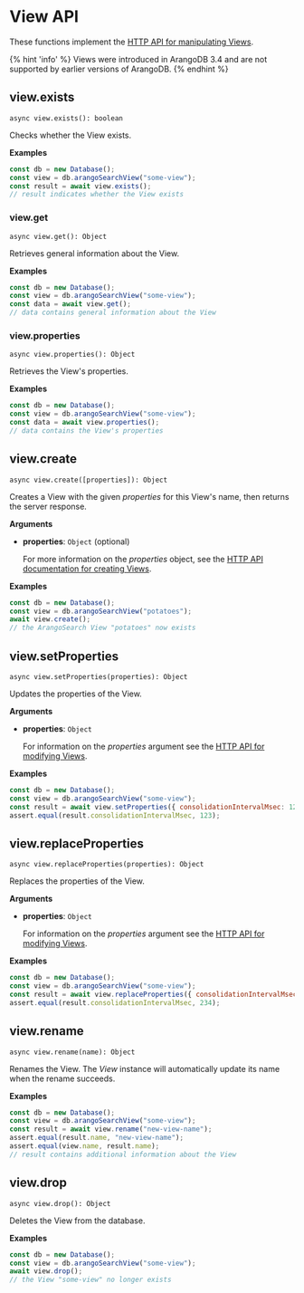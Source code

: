 # View API

These functions implement the
[HTTP API for manipulating Views](https://www.arangodb.com/docs/stable/http/views.html).

{% hint 'info' %}
Views were introduced in ArangoDB 3.4 and are not supported by earlier versions
of ArangoDB.
{% endhint %}

## view.exists

`async view.exists(): boolean`

Checks whether the View exists.

**Examples**

```js
const db = new Database();
const view = db.arangoSearchView("some-view");
const result = await view.exists();
// result indicates whether the View exists
```

### view.get

`async view.get(): Object`

Retrieves general information about the View.

**Examples**

```js
const db = new Database();
const view = db.arangoSearchView("some-view");
const data = await view.get();
// data contains general information about the View
```

### view.properties

`async view.properties(): Object`

Retrieves the View's properties.

**Examples**

```js
const db = new Database();
const view = db.arangoSearchView("some-view");
const data = await view.properties();
// data contains the View's properties
```

## view.create

`async view.create([properties]): Object`

Creates a View with the given _properties_ for this View's name,
then returns the server response.

**Arguments**

- **properties**: `Object` (optional)

  For more information on the _properties_ object, see the
  [HTTP API documentation for creating Views](https://www.arangodb.com/docs/stable/http/views-arangosearch.html).

**Examples**

```js
const db = new Database();
const view = db.arangoSearchView("potatoes");
await view.create();
// the ArangoSearch View "potatoes" now exists
```

## view.setProperties

`async view.setProperties(properties): Object`

Updates the properties of the View.

**Arguments**

- **properties**: `Object`

  For information on the _properties_ argument see the
  [HTTP API for modifying Views](https://www.arangodb.com/docs/stable/http/views-arangosearch.html).

**Examples**

```js
const db = new Database();
const view = db.arangoSearchView("some-view");
const result = await view.setProperties({ consolidationIntervalMsec: 123 });
assert.equal(result.consolidationIntervalMsec, 123);
```

## view.replaceProperties

`async view.replaceProperties(properties): Object`

Replaces the properties of the View.

**Arguments**

- **properties**: `Object`

  For information on the _properties_ argument see the
  [HTTP API for modifying Views](https://www.arangodb.com/docs/stable/http/views-arangosearch.html).

**Examples**

```js
const db = new Database();
const view = db.arangoSearchView("some-view");
const result = await view.replaceProperties({ consolidationIntervalMsec: 234 });
assert.equal(result.consolidationIntervalMsec, 234);
```

## view.rename

`async view.rename(name): Object`

Renames the View. The _View_ instance will automatically update its
name when the rename succeeds.

**Examples**

```js
const db = new Database();
const view = db.arangoSearchView("some-view");
const result = await view.rename("new-view-name");
assert.equal(result.name, "new-view-name");
assert.equal(view.name, result.name);
// result contains additional information about the View
```

## view.drop

`async view.drop(): Object`

Deletes the View from the database.

**Examples**

```js
const db = new Database();
const view = db.arangoSearchView("some-view");
await view.drop();
// the View "some-view" no longer exists
```
